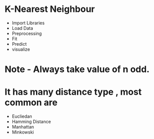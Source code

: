 # K-Nearest Neighbour
   * Import Libraries
   * Load Data
   * Preprocessing
   * Fit
   * Predict
   * visualize
  

# Note - Always take value of n odd.

# It has many distance type , most common are 
   * Eucliedan
   * Hamming Distance
   * Manhattan
   * Minkowski
  
